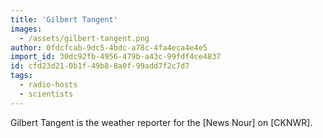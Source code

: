 ```yaml
---
title: 'Gilbert Tangent'
images:
  - /assets/gilbert-tangent.png
author: 0fdcfcab-9dc5-4bdc-a78c-4fa4eca4e4e5
import_id: 30dc92fb-4956-479b-a43c-99fdf4ce4837
id: cfd23d21-0b1f-49b8-8a0f-99add7f2c7d7
tags:
  - radio-hosts
  - scientists
---
```

Gilbert Tangent is the weather reporter for the [News Nour] on [CKNWR].